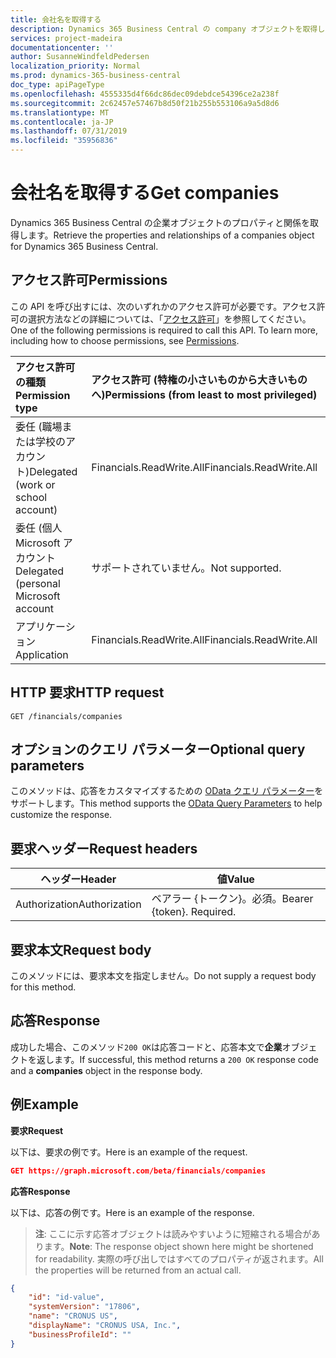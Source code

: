 ```yaml
---
title: 会社名を取得する
description: Dynamics 365 Business Central の company オブジェクトを取得します。
services: project-madeira
documentationcenter: ''
author: SusanneWindfeldPedersen
localization_priority: Normal
ms.prod: dynamics-365-business-central
doc_type: apiPageType
ms.openlocfilehash: 4555335d4f66dc86dec09debdce54396ce2a238f
ms.sourcegitcommit: 2c62457e57467b8d50f21b255b553106a9a5d8d6
ms.translationtype: MT
ms.contentlocale: ja-JP
ms.lasthandoff: 07/31/2019
ms.locfileid: "35956836"
---
```

# <a name="get-companies"></a><span data-ttu-id="8f17a-103">会社名を取得する</span><span class="sxs-lookup"><span data-stu-id="8f17a-103">Get companies</span></span>
<span data-ttu-id="8f17a-104">Dynamics 365 Business Central の企業オブジェクトのプロパティと関係を取得します。</span><span class="sxs-lookup"><span data-stu-id="8f17a-104">Retrieve the properties and relationships of a companies object for Dynamics 365 Business Central.</span></span>

## <a name="permissions"></a><span data-ttu-id="8f17a-105">アクセス許可</span><span class="sxs-lookup"><span data-stu-id="8f17a-105">Permissions</span></span>
<span data-ttu-id="8f17a-p101">この API を呼び出すには、次のいずれかのアクセス許可が必要です。アクセス許可の選択方法などの詳細については、「[アクセス許可](/graph/permissions-reference)」を参照してください。</span><span class="sxs-lookup"><span data-stu-id="8f17a-p101">One of the following permissions is required to call this API. To learn more, including how to choose permissions, see [Permissions](/graph/permissions-reference).</span></span>

|<span data-ttu-id="8f17a-108">アクセス許可の種類</span><span class="sxs-lookup"><span data-stu-id="8f17a-108">Permission type</span></span> |<span data-ttu-id="8f17a-109">アクセス許可 (特権の小さいものから大きいものへ)</span><span class="sxs-lookup"><span data-stu-id="8f17a-109">Permissions (from least to most privileged)</span></span>|
|:---------------|:------------------------------------------|
|<span data-ttu-id="8f17a-110">委任 (職場または学校のアカウント)</span><span class="sxs-lookup"><span data-stu-id="8f17a-110">Delegated (work or school account)</span></span>|<span data-ttu-id="8f17a-111">Financials.ReadWrite.All</span><span class="sxs-lookup"><span data-stu-id="8f17a-111">Financials.ReadWrite.All</span></span> |
|<span data-ttu-id="8f17a-112">委任 (個人 Microsoft アカウント</span><span class="sxs-lookup"><span data-stu-id="8f17a-112">Delegated (personal Microsoft account</span></span>|<span data-ttu-id="8f17a-113">サポートされていません。</span><span class="sxs-lookup"><span data-stu-id="8f17a-113">Not supported.</span></span>|
|<span data-ttu-id="8f17a-114">アプリケーション</span><span class="sxs-lookup"><span data-stu-id="8f17a-114">Application</span></span>|<span data-ttu-id="8f17a-115">Financials.ReadWrite.All</span><span class="sxs-lookup"><span data-stu-id="8f17a-115">Financials.ReadWrite.All</span></span>|

## <a name="http-request"></a><span data-ttu-id="8f17a-116">HTTP 要求</span><span class="sxs-lookup"><span data-stu-id="8f17a-116">HTTP request</span></span>
```
GET /financials/companies
```
## <a name="optional-query-parameters"></a><span data-ttu-id="8f17a-117">オプションのクエリ パラメーター</span><span class="sxs-lookup"><span data-stu-id="8f17a-117">Optional query parameters</span></span>
<span data-ttu-id="8f17a-118">このメソッドは、応答をカスタマイズするための [OData クエリ パラメーター](/graph/query-parameters)をサポートします。</span><span class="sxs-lookup"><span data-stu-id="8f17a-118">This method supports the [OData Query Parameters](/graph/query-parameters) to help customize the response.</span></span>

## <a name="request-headers"></a><span data-ttu-id="8f17a-119">要求ヘッダー</span><span class="sxs-lookup"><span data-stu-id="8f17a-119">Request headers</span></span>
|<span data-ttu-id="8f17a-120">ヘッダー</span><span class="sxs-lookup"><span data-stu-id="8f17a-120">Header</span></span>|<span data-ttu-id="8f17a-121">値</span><span class="sxs-lookup"><span data-stu-id="8f17a-121">Value</span></span>|
|------|-----|
|<span data-ttu-id="8f17a-122">Authorization</span><span class="sxs-lookup"><span data-stu-id="8f17a-122">Authorization</span></span>  |<span data-ttu-id="8f17a-p102">ベアラー {トークン}。必須。</span><span class="sxs-lookup"><span data-stu-id="8f17a-p102">Bearer {token}. Required.</span></span> |

## <a name="request-body"></a><span data-ttu-id="8f17a-125">要求本文</span><span class="sxs-lookup"><span data-stu-id="8f17a-125">Request body</span></span>
<span data-ttu-id="8f17a-126">このメソッドには、要求本文を指定しません。</span><span class="sxs-lookup"><span data-stu-id="8f17a-126">Do not supply a request body for this method.</span></span>

## <a name="response"></a><span data-ttu-id="8f17a-127">応答</span><span class="sxs-lookup"><span data-stu-id="8f17a-127">Response</span></span>
<span data-ttu-id="8f17a-128">成功した場合、このメソッド`200 OK`は応答コードと、応答本文で**企業**オブジェクトを返します。</span><span class="sxs-lookup"><span data-stu-id="8f17a-128">If successful, this method returns a `200 OK` response code and a **companies** object in the response body.</span></span>

## <a name="example"></a><span data-ttu-id="8f17a-129">例</span><span class="sxs-lookup"><span data-stu-id="8f17a-129">Example</span></span>

<span data-ttu-id="8f17a-130">**要求**</span><span class="sxs-lookup"><span data-stu-id="8f17a-130">**Request**</span></span>

<span data-ttu-id="8f17a-131">以下は、要求の例です。</span><span class="sxs-lookup"><span data-stu-id="8f17a-131">Here is an example of the request.</span></span>
```json
GET https://graph.microsoft.com/beta/financials/companies
```

<span data-ttu-id="8f17a-132">**応答**</span><span class="sxs-lookup"><span data-stu-id="8f17a-132">**Response**</span></span>

<span data-ttu-id="8f17a-133">以下は、応答の例です。</span><span class="sxs-lookup"><span data-stu-id="8f17a-133">Here is an example of the response.</span></span> 

> <span data-ttu-id="8f17a-134">**注**: ここに示す応答オブジェクトは読みやすいように短縮される場合があります。</span><span class="sxs-lookup"><span data-stu-id="8f17a-134">**Note**: The response object shown here might be shortened for readability.</span></span> <span data-ttu-id="8f17a-135">実際の呼び出しではすべてのプロパティが返されます。</span><span class="sxs-lookup"><span data-stu-id="8f17a-135">All the properties will be returned from an actual call.</span></span>

```json
{
    "id": "id-value",
    "systemVersion": "17806",
    "name": "CRONUS US",
    "displayName": "CRONUS USA, Inc.",
    "businessProfileId": ""
}
```

